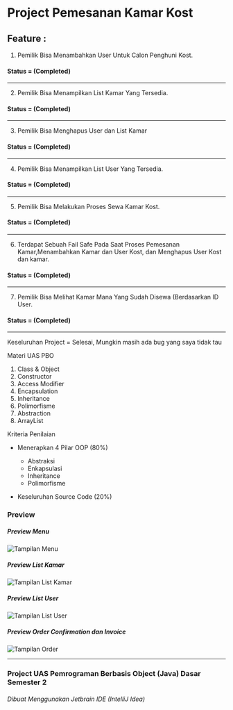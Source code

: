 # Project Pemesanan Kamar Kost

## Feature :
1. Pemilik Bisa Menambahkan User Untuk Calon Penghuni Kost. 
####  Status = (Completed)

---
2. Pemilik Bisa Menampilkan List Kamar Yang Tersedia. 
####  Status = (Completed)

---
3. Pemilik Bisa Menghapus User dan List Kamar
#### Status = (Completed)

---
4. Pemilik Bisa Menampilkan List User Yang Tersedia. 
####  Status = (Completed)

---
5. Pemilik Bisa Melakukan Proses Sewa Kamar Kost. 
####  Status = (Completed)

---
6. Terdapat Sebuah Fail Safe Pada Saat Proses Pemesanan Kamar,Menambahkan Kamar dan User Kost, dan Menghapus User Kost dan kamar. 
####  Status = (Completed)

---

7. Pemilik Bisa Melihat Kamar Mana Yang Sudah Disewa (Berdasarkan ID User.
####  Status = (Completed)

---

Keseluruhan Project = Selesai, Mungkin masih ada bug yang saya tidak tau

Materi UAS PBO
1. Class & Object
2. Constructor
3. Access Modifier
4. Encapsulation
5. Inheritance
6. Polimorfisme
7. Abstraction
8. ArrayList

Kriteria Penilaian
- Menerapkan 4 Pilar OOP (80%)
    - Abstraksi
    - Enkapsulasi
    - Inheritance
    - Polimorfisme


- Keseluruhan Source Code (20%)

### Preview
##### Preview Menu
![Tampilan Menu](https://github.com/Amee30/project-program-pemesanan-kamar-kost/blob/master/image%20preview/menu.png)

##### Preview List Kamar
![Tampilan List Kamar](https://github.com/Amee30/project-program-pemesanan-kamar-kost/blob/master/image%20preview/menu%20tampil%20kamar.png)

##### Preview List User
![Tampilan List User](https://github.com/Amee30/project-program-pemesanan-kamar-kost/blob/master/image%20preview/menu%20tampil%20user.png)

##### Preview Order Confirmation dan Invoice
![Tampilan Order](https://github.com/Amee30/project-program-pemesanan-kamar-kost/blob/master/image%20preview/order.png)

---

### Project UAS Pemrograman Berbasis Object (Java) Dasar Semester 2
###### Dibuat Menggunakan Jetbrain IDE (IntelliJ Idea)
